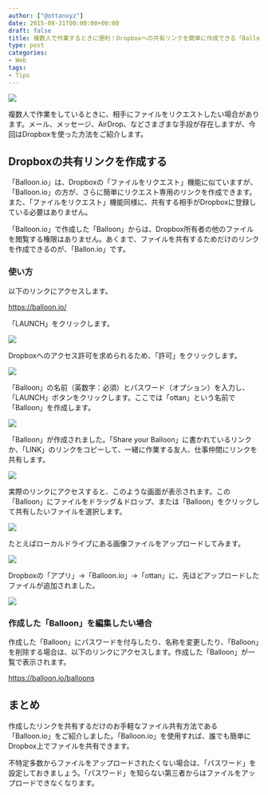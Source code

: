```yaml
---
author: ["@ottanxyz"]
date: 2015-08-31T00:00:00+00:00
draft: false
title: 複数人で作業するときに便利！Dropboxへの共有リンクを簡単に作成できる「Balloon.io」
type: post
categories:
- Web
tags:
- Tips
---
```


![](150831-55e4535b1cacd.png)






複数人で作業をしているときに、相手にファイルをリクエストしたい場合があります。メール、メッセージ、AirDrop、などさまざまな手段が存在しますが、今回はDropboxを使った方法をご紹介します。





## Dropboxの共有リンクを作成する





「Balloon.io」は、Dropboxの「ファイルをリクエスト」機能に似ていますが、「Balloon.io」の方が、さらに簡単にリクエスト専用のリンクを作成できます。また、「ファイルをリクエスト」機能同様に、共有する相手がDropboxに登録している必要はありません。





「Balloon.io」で作成した「Balloon」からは、Dropbox所有者の他のファイルを閲覧する権限はありません。あくまで、ファイルを共有するためだけのリンクを作成できるのが、「Ballon.io」です。





### 使い方





以下のリンクにアクセスします。



https://balloon.io/



「LAUNCH」をクリックします。





![](150831-55e4535d2f7af.png)






Dropboxへのアクセス許可を求められるため、「許可」をクリックします。





![](150831-55e4535e93d3a.png)






「Balloon」の名前（英数字：必須）とパスワード（オプション）を入力し、「LAUNCH」ボタンをクリックします。ここでは「ottan」という名前で「Balloon」を作成します。





![](150831-55e4535fde898.png)






「Balloon」が作成されました。「Share your Balloon」に書かれているリンクか、「LINK」のリンクをコピーして、一緒に作業する友人、仕事仲間にリンクを共有します。





![](150831-55e453613b744.png)






実際のリンクにアクセスすると、このような画面が表示されます。この「Balloon」にファイルをドラッグ＆ドロップ、または「Balloon」をクリックして共有したいファイルを選択します。





![](150831-55e45362af6cf.png)






たとえばローカルドライブにある画像ファイルをアップロードしてみます。





![](150831-55e455f842a34.png)






Dropboxの「アプリ」→「Balloon.io」→「ottan」に、先ほどアップロードしたファイルが追加されました。





![](150831-55e4558130725.png)






### 作成した「Balloon」を編集したい場合





作成した「Balloon」にパスワードを付与したり、名称を変更したり、「Balloon」を削除する場合は、以下のリンクにアクセスします。作成した「Balloon」が一覧で表示されます。



https://balloon.io/balloons



## まとめ





作成したリンクを共有するだけのお手軽なファイル共有方法である「Balloon.io」をご紹介しました。「Balloon.io」を使用すれば、誰でも簡単にDropbox上でファイルを共有できます。





不特定多数からファイルをアップロードされたくない場合は、「パスワード」を設定しておきましょう。「パスワード」を知らない第三者からはファイルをアップロードできなくなります。
